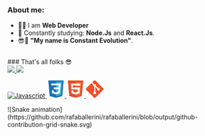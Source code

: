 <!-- <div align="center">
</div
<br>
-->
### About me:

  
- 👨‍💻 I am **Web Developer** 
- 👀 Constantly studying: **Node.Js** and **React.Js**.
- 😎🚀 <b>⁠"My name is Constant Evolution"</b>.

<br>
### That's all folks 😎
<div>
  <a href="https://github.com/jairojrdv">
  <img height="180em" src="https://github-readme-stats.vercel.app/api?username=jairojrdv&show_icons=true&theme=dracula&include_all_commits=true&count_private=true"/>
  <img height="180em" src="https://github-readme-stats.vercel.app/api/top-langs/?username=jairojrdv&layout=compact&langs_count=16&theme=dracula"/>
</div>
<p align="left">
  <a href="https://www.javascript.com/" target="_blank">
    <img
      src="https://tadeuesteves.files.wordpress.com/2014/01/javascript-logo.png"
      alt="Javascript"
      width="40"
      height="40"
    />
  </a>
  <a href="https://developer.mozilla.org/pt-BR/docs/Web/CSS" target="_blank">
    <img
      src="https://raw.githubusercontent.com/devicons/devicon/master/icons/css3/css3-original.svg"
      alt="CSS"
      width="40"
      height="40"
    />
  </a>
  <a
    href="https://developer.mozilla.org/pt-BR/docs/Web/HTML"
    target="_blank"
  >
    <img
      src="https://raw.githubusercontent.com/devicons/devicon/master/icons/html5/html5-original.svg"
      alt="HTML"
      width="40"
      height="40"
    />
  </a>
  <a href="https://git-scm.com/" target="_blank">
    <img
      src="https://raw.githubusercontent.com/devicons/devicon/master/icons/git/git-original.svg"
      alt="Git"
      width="40"
      height="40"
    />
  </a>
  
</p>
<div> 
  ![Snake animation](https://github.com/rafaballerini/rafaballerini/blob/output/github-contribution-grid-snake.svg)
</div>
